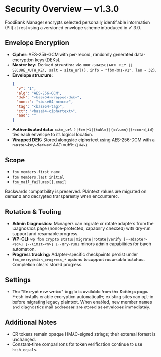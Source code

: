 # Security Overview — v1.3.0

FoodBank Manager encrypts selected personally identifiable information (PII) at rest using a versioned envelope scheme introduced in v1.3.0.

## Envelope Encryption

* **Cipher:** AES-256-GCM with per-record, randomly generated data-encryption keys (DEKs).
* **Master key:** Derived at runtime via `HKDF-SHA256(AUTH_KEY || SECURE_AUTH_KEY, salt = site_url(), info = "fbm-kms-v1", len = 32)`.
* **Envelope structure:**
  ```json
  {
    "v": "1",
    "alg": "AES-256-GCM",
    "dek": "<base64-wrapped-dek>",
    "nonce": "<base64-nonce>",
    "tag": "<base64-tag>",
    "ct": "<base64-ciphertext>",
    "aad": ""
  }
  ```
* **Authenticated data:** `site_url()|fbm|v1|{table}|{column}|{record_id}` ties each envelope to its logical location.
* **Wrapped DEK:** Stored alongside ciphertext using AES-256-GCM with a master-key-derived AAD suffix (`|dek`).

## Scope

* `fbm_members.first_name`
* `fbm_members.last_initial`
* `fbm_mail_failures[].email`

Backwards compatibility is preserved. Plaintext values are migrated on demand and decrypted transparently when encountered.

## Rotation & Tooling

* **Admin Diagnostics:** Managers can migrate or rotate adapters from the Diagnostics page (nonce-protected, capability checked) with dry-run support and resumable progress.
* **WP-CLI:** `wp fbm crypto status|migrate|rotate|verify [--adapter=<id>] [--limit=<n>] [--dry-run]` mirrors admin capabilities for batch automation.
* **Progress tracking:** Adapter-specific checkpoints persist under `fbm_encryption_progress_*` options to support resumable batches. Completion clears stored progress.

## Settings

* The "Encrypt new writes" toggle is available from the Settings page. Fresh installs enable encryption automatically; existing sites can opt-in before migrating legacy plaintext. When enabled, new member names and diagnostics mail addresses are stored as envelopes immediately.

## Additional Notes

* QR tokens remain opaque HMAC-signed strings; their external format is unchanged.
* Constant-time comparisons for token verification continue to use `hash_equals`.
